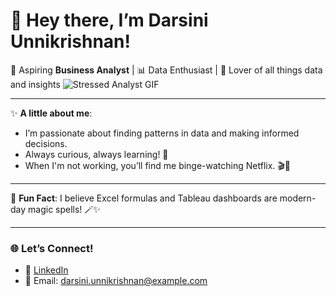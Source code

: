 # 👋 Hey there, I’m Darsini Unnikrishnan! 

🌟 Aspiring **Business Analyst** | 📊 Data Enthusiast | 🚀 Lover of all things data and insights
![Stressed Analyst GIF](https://media.giphy.com/media/vzO0Vc8b2VBLi/giphy.gif)

---

✨ **A little about me**:
- I’m passionate about finding patterns in data and making informed decisions.
- Always curious, always learning! 🧠
- When I'm not working, you’ll find me binge-watching Netflix. 🎬🍕  

---

💬 **Fun Fact**: I believe Excel formulas and Tableau dashboards are modern-day magic spells! 🪄✨

---

### 🌐 Let’s Connect!
- 🌟 [LinkedIn](https://linkedin.com/in/darsini-unnikrishnan)
- 📧 Email: darsini.unnikrishnan@example.com
